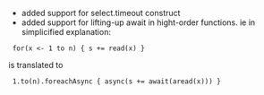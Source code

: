- added support for select.timeout construct
- added support for lifting-up await in hight-order functions.
ie in simplicified explanation:
```
 for(x <- 1 to n) { s += read(x) }  
```
 is translated to 
```
 1.to(n).foreachAsync { async(s += await(aread(x))) }  
```
